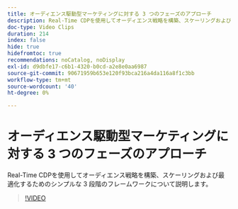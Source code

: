 ```yaml
---
title: オーディエンス駆動型マーケティングに対する 3 つのフェーズのアプローチ
description: Real-Time CDPを使用してオーディエンス戦略を構築、スケーリングおよび最適化するためのシンプルな 3 段階のフレームワークについて説明します。
doc-type: Video Clips
duration: 214
index: false
hide: true
hidefromtoc: true
recommendations: noCatalog, noDisplay
exl-id: d9dbfe17-c6b1-4320-b0cd-a2e8e0aa6987
source-git-commit: 90671959b653e120f93bca216a4da116a8f1c3bb
workflow-type: tm+mt
source-wordcount: '40'
ht-degree: 0%

---
```


# オーディエンス駆動型マーケティングに対する 3 つのフェーズのアプローチ

Real-Time CDPを使用してオーディエンス戦略を構築、スケーリングおよび最適化するためのシンプルな 3 段階のフレームワークについて説明します。

<!-- 72_S508_3442517_213_threephased-approach-to-audiencedriven-marketing -->
>[!VIDEO](https://video.tv.adobe.com/v/3462991/?learn=on&enablevpops=true&captions=jpn)
